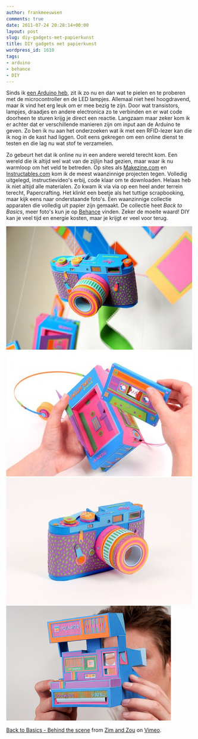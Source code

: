 ```yaml
---
author: frankmeeuwsen
comments: true
date: 2011-07-24 20:28:14+00:00
layout: post
slug: diy-gadgets-met-papierkunst
title: DIY gadgets met papierkunst
wordpress_id: 1610
tags:
- arduino
- behance
- DIY
---
```


Sinds ik [een Arduino heb](/de-lol-met-een-arduino-en-de-online-community/), zit ik zo nu en dan wat te pielen en te proberen met de microcontroller en de LED lampjes. Allemaal niet heel hoogdravend, maar ik vind het erg leuk om er mee bezig te zijn. Door wat transistors, lampjes, draadjes en andere electronica zo te verbinden en er wat code doorheen te sturen krijg je direct een reactie. Langzaam maar zeker kom ik er achter dat er verschillende manieren zijn om input aan de Arduino te geven. Zo ben ik nu aan het onderzoeken wat ik met een RFID-lezer kan die ik nog in de kast had liggen. Ooit eens gekregen om een online dienst te testen en die lag nu wat stof te verzamelen.

Zo gebeurt het dat ik online nu in een andere wereld terecht kom. Een wereld die ik altijd wel wat van de zijlijn had gezien, maar waar ik nu warmloop om het veld te betreden. Op sites als [Makezine.com](http://makezine.com/) en [Instructables.com](http://www.instructables.com/) kom ik de meest waanzinnige projecten tegen. Volledig uitgelegd, instructievideo's erbij, code klaar om te downloaden. Helaas heb ik niet altijd alle materialen. Zo kwam ik via via op een heel ander terrein terecht, Papercrafting. Het klinkt een beetje als het tuttige scrapbooking, maar kijk eens naar onderstaande foto's. Een waanzinnige collectie apparaten die volledig uit papier zijn gemaakt. De collectie heet _Back to Basics_, meer foto's kun je op [Behance](http://www.behance.net/gallery/Back-to-Basics/1712617) vinden. Zeker de moeite waard! DIY kan je veel tijd en energie kosten, maar je krijgt er veel voor terug.


[![](../images/uploadimages/paper-1-e1311538882576.jpg)](../images/uploadimages/paper-1-e1311538882576.jpg)[![](../images/uploadimages/paper-3-3-e1311538920141.jpg)](../images/uploadimages/paper-3-3-e1311538920141.jpg)[![](../images/uploadimages/paper-6-e1311538953612.jpg)](../images/uploadimages/paper-6-e1311538953612.jpg)[![](../images/uploadimages/7842d273ad175296df499ce78194a73c.jpg)](../images/uploadimages/7842d273ad175296df499ce78194a73c.jpg)





[Back to Basics - Behind the scene](http://vimeo.com/25776682) from [Zim and Zou](http://vimeo.com/user6124879) on [Vimeo](http://vimeo.com).
